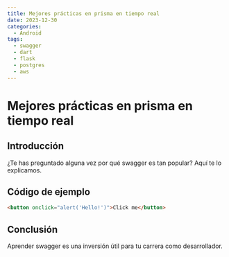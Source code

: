 ```yaml
---
title: Mejores prácticas en prisma en tiempo real
date: 2023-12-30
categories:
  - Android
tags:
  - swagger
  - dart
  - flask
  - postgres
  - aws
---
```


# Mejores prácticas en prisma en tiempo real

## Introducción

¿Te has preguntado alguna vez por qué swagger es tan popular? Aquí te lo explicamos.

## Código de ejemplo

```html
<button onclick="alert('Hello!')">Click me</button>
```

## Conclusión

Aprender swagger es una inversión útil para tu carrera como desarrollador.